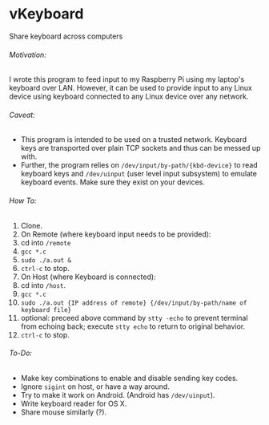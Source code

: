 # vKeyboard
Share keyboard across computers

###### Motivation:
I wrote this program to feed input to my Raspberry Pi using my laptop's keyboard over LAN. However, it can be used to provide input to any Linux device using keyboard connected to any Linux device over any network.

###### Caveat:
* This program is intended to be used on a trusted network. Keyboard keys are transported over plain TCP sockets and thus can be messed up with.
* Further, the program relies on `/dev/input/by-path/{kbd-device}` to read keyboard keys and `/dev/uinput` (user level input subsystem) to emulate keyboard events. Make sure they exist on your devices.

###### How To:
1. Clone.
2. On Remote (where keyboard input needs to be provided):
  1. cd into `/remote`
  2. `gcc *.c`
  3. `sudo ./a.out &`
  4. `ctrl-c` to stop.
3. On Host (where Keyboard is connected):
  1. cd into `/host`.
  2. `gcc *.c`
  3. `sudo ./a.out {IP address of remote} {/dev/input/by-path/name of keyboard file}`
  4. optional: preceed above command by `stty -echo` to prevent terminal from echoing back; execute `stty echo` to return to original behavior.
  5. `ctrl-c` to stop.

###### To-Do:
* Make key combinations to enable and disable sending key codes.
* Ignore `sigint` on host, or have a way around.
* Try to make it work on Android. (Android has `/dev/uinput`).
* Write keyboard reader for OS X.
* Share mouse similarly (?).
